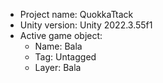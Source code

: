 <!-- UNITY CODE ASSIST INSTRUCTIONS START -->
- Project name: QuokkaTtack
- Unity version: Unity 2022.3.55f1
- Active game object:
  - Name: Bala
  - Tag: Untagged
  - Layer: Bala
<!-- UNITY CODE ASSIST INSTRUCTIONS END -->